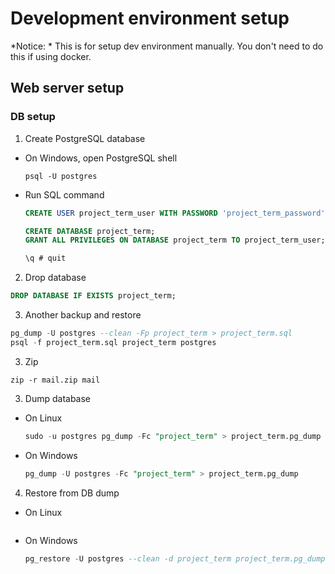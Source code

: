 # Development environment setup

*Notice: * This is for setup dev environment manually. You don't need to do this if using docker.

## Web server setup

### DB setup

1. Create PostgreSQL database
  * On Windows, open PostgreSQL shell
    ```shell
    psql -U postgres
    ```
  * Run SQL command
    ```SQL
    CREATE USER project_term_user WITH PASSWORD 'project_term_password';

    CREATE DATABASE project_term;
    GRANT ALL PRIVILEGES ON DATABASE project_term TO project_term_user;

    \q # quit
    ```
2. Drop database
  ```SQL
  DROP DATABASE IF EXISTS project_term;
  ```

3. Another backup and restore
  ```SQL
  pg_dump -U postgres --clean -Fp project_term > project_term.sql
  psql -f project_term.sql project_term postgres
  ```
3. Zip
  ```shell
  zip -r mail.zip mail
  ```
3. Dump database
  * On Linux
    ```SQL
    sudo -u postgres pg_dump -Fc "project_term" > project_term.pg_dump
    ```

  * On Windows
    ```SQL
    pg_dump -U postgres -Fc "project_term" > project_term.pg_dump
    ```

4. Restore from DB dump
  * On Linux
    ```SQL
    ```

  * On Windows
    ```SQL
    pg_restore -U postgres --clean -d project_term project_term.pg_dump
    ```

